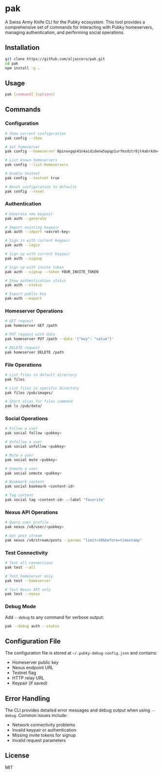 # pak

A Swiss Army Knife CLI for the Pubky ecosystem. This tool provides a comprehensive set of commands for interacting with Pubky homeservers, managing authentication, and performing social operations.

## Installation

```bash
git clone https://github.com/aljazceru/pak.git
cd pak
npm install -g .
```

## Usage

```bash
pak [command] [options]
```

## Commands

### Configuration

```bash
# Show current configuration
pak config --show

# Set homeserver
pak config --homeserver 8pinxxgqs41n4aididenw5apqp1urfmzdztr8jt4abrkdn435ewo

# List known homeservers
pak config --list-homeservers

# Enable testnet
pak config --testnet true

# Reset configuration to defaults
pak config --reset
```

### Authentication

```bash
# Generate new keypair
pak auth --generate

# Import existing keypair
pak auth --import <secret-key>

# Sign in with current keypair
pak auth --login

# Sign up with current keypair
pak auth --signup

# Sign up with invite token
pak auth --signup --token YOUR_INVITE_TOKEN

# Show authentication status
pak auth --status

# Export public key
pak auth --export
```

### Homeserver Operations

```bash
# GET request
pak homeserver GET /path

# PUT request with data
pak homeserver PUT /path --data '{"key": "value"}'

# DELETE request
pak homeserver DELETE /path
```

### File Operations

```bash
# List files in default directory
pak files

# List files in specific directory
pak files /pub/images/

# Short alias for files command
pak ls /pub/data/
```

### Social Operations

```bash
# Follow a user
pak social follow <pubkey>

# Unfollow a user
pak social unfollow <pubkey>

# Mute a user
pak social mute <pubkey>

# Unmute a user
pak social unmute <pubkey>

# Bookmark content
pak social bookmark <content-id>

# Tag content
pak social tag <content-id> --label "favorite"
```

### Nexus API Operations

```bash
# Query user profile
pak nexus /v0/user/<pubkey>

# Get post stream
pak nexus /v0/stream/posts --params "limit=10&before=timestamp"
```

### Test Connectivity

```bash
# Test all connections
pak test --all

# Test homeserver only
pak test --homeserver

# Test Nexus API only
pak test --nexus
```

### Debug Mode

Add `--debug` to any command for verbose output:

```bash
pak --debug auth --status
```

## Configuration File

The configuration file is stored at `~/.pubky-debug-config.json` and contains:

- Homeserver public key
- Nexus endpoint URL
- Testnet flag
- HTTP relay URL
- Keypair (if saved)

## Error Handling

The CLI provides detailed error messages and debug output when using `--debug`. Common issues include:

- Network connectivity problems
- Invalid keypair or authentication
- Missing invite tokens for signup
- Invalid request parameters

## License

MIT
